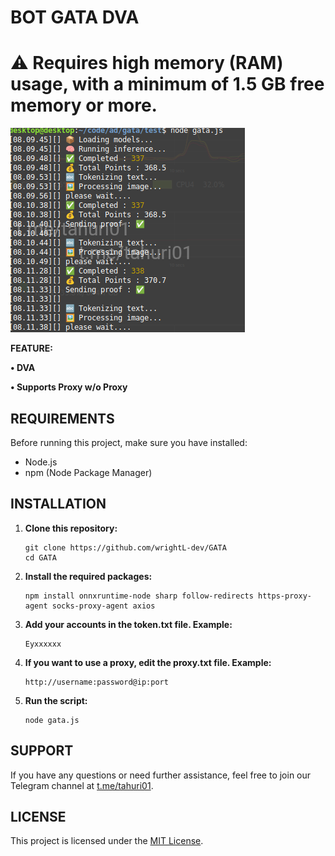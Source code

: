 # BOT GATA DVA

# ⚠️ Requires high memory (RAM) usage, with a minimum of 1.5 GB free memory or more.

![Fitur Gata](Gata.png)

**FEATURE:**

**• DVA**

**• Supports Proxy w/o Proxy**

## REQUIREMENTS

Before running this project, make sure you have installed:

- Node.js
- npm (Node Package Manager)

## INSTALLATION

1. **Clone this repository:**

    ```plaintext
    git clone https://github.com/wrightL-dev/GATA
    cd GATA

2. **Install the required packages:**

    ```plaintext
    npm install onnxruntime-node sharp follow-redirects https-proxy-agent socks-proxy-agent axios

3. **Add your accounts in the token.txt file. Example:**

    ```plaintext
   Eyxxxxxx

4. **If you want to use a proxy, edit the proxy.txt file. Example:**
   ```plaintext
   http://username:password@ip:port

5. **Run the script:**
   ```plaintext
   node gata.js
   
## SUPPORT

If you have any questions or need further assistance, feel free to join our Telegram channel at [t.me/tahuri01](https://t.me/tahuri01).

## LICENSE

This project is licensed under the [MIT License](LICENSE).

